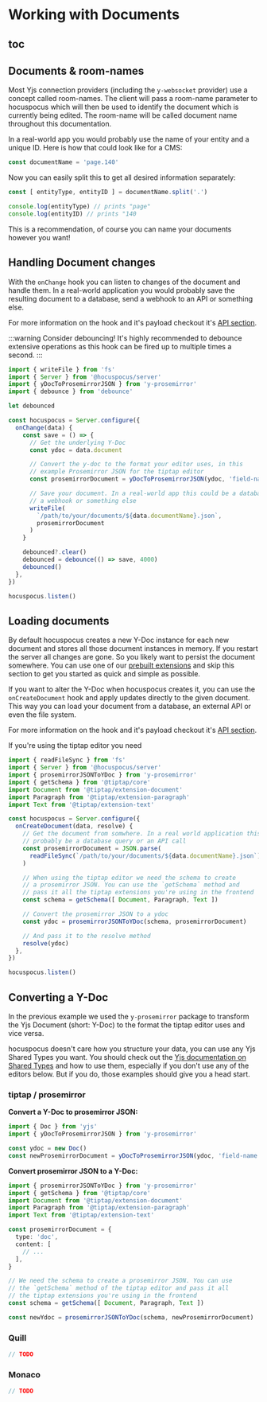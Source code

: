 # Working with Documents

## toc

## Documents & room-names

Most Yjs connection providers (including the `y-websocket` provider) use a concept called room-names. The client will pass a room-name parameter to hocuspocus which will then be used to identify the document which is currently being edited. The room-name will be called document name throughout this documentation.

In a real-world app you would probably use the name of your entity and a unique ID. Here is how that could look like for a CMS:

```js
const documentName = 'page.140'
```

Now you can easily split this to get all desired information separately:

```js
const [ entityType, entityID ] = documentName.split('.')

console.log(entityType) // prints "page"
console.log(entityID) // prints "140
```

This is a recommendation, of course you can name your documents however you want!

## Handling Document changes

With the `onChange` hook you can listen to changes of the document and handle them. In a real-world
application you would probably save the resulting document to a database, send a webhook to an API
or something else.

For more information on the hook and it's payload checkout it's [API section](/api/on-change).

:::warning Consider debouncing!
It's highly recommended to debounce extensive operations as this hook can be fired up to multiple times a second.
:::

```typescript
import { writeFile } from 'fs'
import { Server } from '@hocuspocus/server'
import { yDocToProsemirrorJSON } from 'y-prosemirror'
import { debounce } from 'debounce'

let debounced

const hocuspocus = Server.configure({
  onChange(data) {
    const save = () => {
      // Get the underlying Y-Doc
      const ydoc = data.document

      // Convert the y-doc to the format your editor uses, in this
      // example Prosemirror JSON for the tiptap editor
      const prosemirrorDocument = yDocToProsemirrorJSON(ydoc, 'field-name')

      // Save your document. In a real-world app this could be a database query
      // a webhook or something else
      writeFile(
        `/path/to/your/documents/${data.documentName}.json`,
        prosemirrorDocument
      )
    }

    debounced?.clear()
    debounced = debounce(() => save, 4000)
    debounced()
  },
})

hocuspocus.listen()
```

## Loading documents

By default hocuspocus creates a new Y-Doc instance for each new document and stores all those document instances in memory. If you restart the server all changes are gone. So you likely want to persist the document somewhere. You can use one of our [prebuilt extensions](/guide/extensions) and skip this section to get you started as quick and simple as possible.

If you want to alter the Y-Doc when hocuspocus creates it, you can use the `onCreateDocument` hook and apply updates directly to the given document. This way you can load your document from a database, an external API or even the file system.

For more information on the hook and it's payload checkout it's [API section](/api/on-create-document).

If you're using the tiptap editor you need

```typescript
import { readFileSync } from 'fs'
import { Server } from '@hocuspocus/server'
import { prosemirrorJSONToYDoc } from 'y-prosemirror'
import { getSchema } from '@tiptap/core'
import Document from '@tiptap/extension-document'
import Paragraph from '@tiptap/extension-paragraph'
import Text from '@tiptap/extension-text'

const hocuspocus = Server.configure({
  onCreateDocument(data, resolve) {
    // Get the document from somwhere. In a real world application this would
    // probably be a database query or an API call
    const prosemirrorDocument = JSON.parse(
      readFileSync(`/path/to/your/documents/${data.documentName}.json`) || "{}"
    )

    // When using the tiptap editor we need the schema to create
    // a prosemirror JSON. You can use the `getSchema` method and
    // pass it all the tiptap extensions you're using in the frontend
    const schema = getSchema([ Document, Paragraph, Text ])

    // Convert the prosemirror JSON to a ydoc
    const ydoc = prosemirrorJSONToYDoc(schema, prosemirrorDocument)

    // And pass it to the resolve method
    resolve(ydoc)
  },
})

hocuspocus.listen()
```

## Converting a Y-Doc

In the previous example we used the `y-prosemirror` package to transform the Yjs Document (short: Y-Doc) to the format the tiptap editor uses and vice versa.

hocuspocus doesn't care how you structure your data, you can use any Yjs Shared Types you want. You should check out the [Yjs documentation on Shared Types](https://docs.yjs.dev/getting-started/working-with-shared-types) and how to use them, especially if you don't use any of the editors below. But if you do, those examples should give you a head start.


### tiptap / prosemirror

**Convert a Y-Doc to prosemirror JSON:**

```typescript
import { Doc } from 'yjs'
import { yDocToProsemirrorJSON } from 'y-prosemirror'

const ydoc = new Doc()
const newProsemirrorDocument = yDocToProsemirrorJSON(ydoc, 'field-name');
```

**Convert prosemirror JSON to a Y-Doc:**

```typescript
import { prosemirrorJSONToYDoc } from 'y-prosemirror'
import { getSchema } from '@tiptap/core'
import Document from '@tiptap/extension-document'
import Paragraph from '@tiptap/extension-paragraph'
import Text from '@tiptap/extension-text'

const prosemirrorDocument = {
  type: 'doc',
  content: [
    // ...
  ],
}

// We need the schema to create a prosemirror JSON. You can use
// the `getSchema` method of the tiptap editor and pass it all
// the tiptap extensions you're using in the frontend
const schema = getSchema([ Document, Paragraph, Text ])

const newYdoc = prosemirrorJSONToYDoc(schema, newProsemirrorDocument)
```

### Quill

```typescript
// TODO
```

### Monaco

```typescript
// TODO
```
